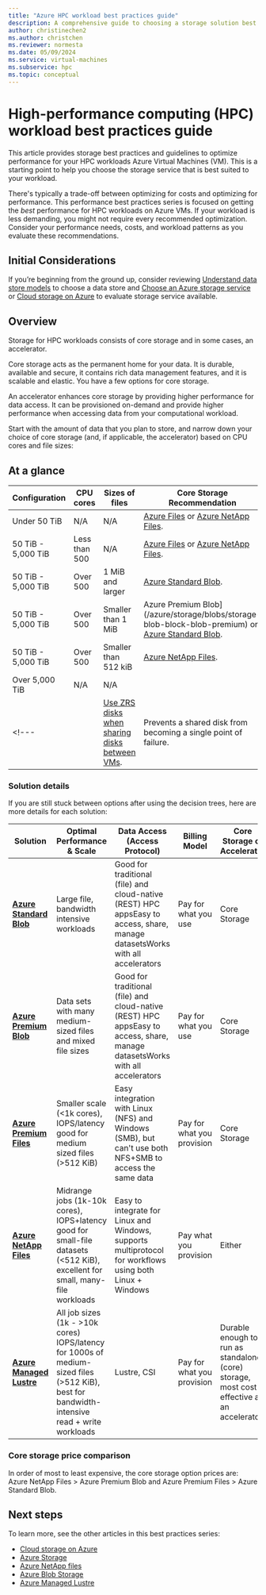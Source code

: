 ```yaml
---
title: "Azure HPC workload best practices guide"
description: A comprehensive guide to choosing a storage solution best suited to your HPC workloads.
author: christinechen2
ms.author: christchen
ms.reviewer: normesta
ms.date: 05/09/2024
ms.service: virtual-machines
ms.subservice: hpc
ms.topic: conceptual 
---
```

# High-performance computing (HPC) workload best practices guide

<!-- [!INCLUDE[appliesto-sqlvm](../../includes/appliesto-sqlvm.md)] -->

This article provides storage best practices and guidelines to optimize performance for your HPC workloads Azure Virtual Machines (VM). This is a starting point to help you choose the storage service that is best suited to your workload.

There's typically a trade-off between optimizing for costs and optimizing for performance. This performance best practices series is focused on getting the *best* performance for HPC workloads on Azure VMs. If your workload is less demanding, you might not require every recommended optimization. Consider your performance needs, costs, and workload patterns as you evaluate these recommendations.

## Initial Considerations

If you’re beginning from the ground up, consider reviewing [Understand data store models](/azure/architecture/guide/technology-choices/data-store-overview) to choose a data store and [Choose an Azure storage service](/azure/architecture/guide/technology-choices/storage-options) or [Cloud storage on Azure](/azure/storage/common/storage-introduction) to evaluate storage service available.

## Overview

Storage for HPC workloads consists of core storage and in some cases, an accelerator. 

Core storage acts as the permanent home for your data. It is durable, available and secure, it contains rich data management features, and it is scalable and elastic. You have a few options for core storage.

An accelerator enhances core storage by providing higher performance for data access. It can be provisioned on-demand and provide higher performance when accessing data from your computational workload. 

Start with the amount of data that you plan to store, and narrow down your choice of core storage (and, if applicable, the accelerator) based on CPU cores and file sizes:
 

## At a glance

|Configuration  |CPU cores  |Sizes of files  |Core Storage Recommendation  |Accelarator Reccomendation  |
|---------|---------|---------|---------|---------|
|Under 50 TiB     |N/A |N/A        | [Azure Files](/azure/storage/files/) or [Azure NetApp Files](/azure/azure-netapp-files/).        |No Accelarator  |
|50 TiB - 5,000 TiB |Less than 500 |N/A|[Azure Files](/azure/storage/files/) or [Azure NetApp Files](/azure/azure-netapp-files/).        |No Accelarator  |
|50 TiB - 5,000 TiB |Over 500      |1 MiB and larger| [Azure Standard Blob](/azure/storage/blobs/). | [Azure Managed Lustre](/azure/azure-managed-lustre/).    |
|50 TiB - 5,000 TiB |Over 500      |Smaller than 1 MiB| Azure Premium Blob](/azure/storage/blobs/storage-blob-block-blob-premium) or [Azure Standard Blob](/azure/storage/blobs/). | [Azure Managed Lustre](/azure/azure-managed-lustre/).     |
|50 TiB - 5,000 TiB |Over 500      |Smaller than 512 kiB| [Azure NetApp Files](/azure/azure-netapp-files/).    |No Accelarator  |
|Over 5,000 TiB |N/A      |N/A|    |Talk to your field or account team.   |  |
<!---|     |[Use ZRS disks when sharing disks between VMs](#use-zrs-disks-when-sharing-disks-between-vms).         |Prevents a shared disk from becoming a single point of failure.         | --->

### Solution details

If you are still stuck between options after using the decision trees, here are more details for each solution:

|Solution |Optimal Performance & Scale |Data Access (Access Protocol) |Billing Model |Core Storage or Accelerator |
|---|---|---|---|---|
| [**Azure Standard Blob**](**/azure/storage/blobs/**) | Large file, bandwidth intensive workloads | Good for traditional (file) and cloud-native (REST) HPC appsEasy to access, share, manage datasetsWorks with all accelerators | Pay for what you use | Core Storage |
| [**Azure Premium Blob**](**/azure/storage/blobs/storage-blob-block-blob-premium**) | Data sets with many medium-sized files and mixed file sizes | Good for traditional (file) and cloud-native (REST) HPC appsEasy to access, share, manage datasetsWorks with all accelerators | Pay for what you use | Core Storage |
| [**Azure Premium Files**](**/azure/storage/files/**) | Smaller scale (<1k cores), IOPS/latency good for medium sized files (>512 KiB) | Easy integration with Linux (NFS) and Windows (SMB), but can't use both NFS+SMB to access the same data | Pay for what you provision | Core Storage |
| [**Azure NetApp Files**](**/azure/azure-netapp-files/**) | Midrange jobs (1k-10k cores), IOPS+latency good for small-file datasets (<512 KiB), excellent for small, many-file workloads | Easy to integrate for Linux and Windows, supports multiprotocol for workflows using both Linux + Windows | Pay what you provision | Either |
| [**Azure Managed Lustre**](**/azure/azure-managed-lustre/**) | All job sizes (1k - >10k cores) IOPS/latency for 1000s of medium-sized files (>512 KiB), best for bandwidth-intensive read + write workloads | Lustre, CSI | Pay for what you provision | Durable enough to run as standalone (core) storage, most cost-effective as an accelerator |

### Core storage price comparison

In order of most to least expensive, the core storage option prices are: Azure NetApp Files > Azure Premium Blob and Azure Premium Files > Azure Standard Blob.

## Next steps

To learn more, see the other articles in this best practices series:

- [Cloud storage on Azure](/azure/storage/common/storage-introduction/)
- [Azure Storage](/azure/storage/files/)
- [Azure NetApp files](/azure/azure-netapp-files/)
- [Azure Blob Storage](/azure/storage/blobs/)
- [Azure Managed Lustre](/azure/azure-managed-lustre/)
